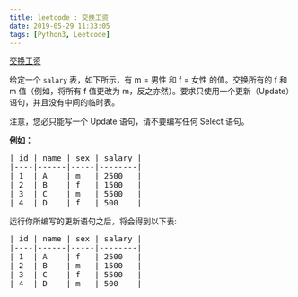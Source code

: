 ```yaml
---
title: leetcode : 交换工资
date: 2019-05-29 11:33:05
tags: [Python3, Leetcode]
---
```


[交换工资](https://leetcode-cn.com/problems/swap-salary/)

<p>给定一个&nbsp;<code>salary</code>&nbsp;表，如下所示，有 m = 男性 和 f = 女性 的值。交换所有的 f 和 m 值（例如，将所有 f 值更改为 m，反之亦然）。要求只使用一个更新（Update）语句，并且没有中间的临时表。</p>

<!-- more -->

<p>注意，您必只能写一个 Update 语句，请不要编写任何 Select 语句。</p>

<p><strong>例如：</strong></p>

<pre>| id | name | sex | salary |
|----|------|-----|--------|
| 1  | A    | m   | 2500   |
| 2  | B    | f   | 1500   |
| 3  | C    | m   | 5500   |
| 4  | D    | f   | 500    |
</pre>

<p>运行你所编写的更新语句之后，将会得到以下表:</p>

<pre>| id | name | sex | salary |
|----|------|-----|--------|
| 1  | A    | f   | 2500   |
| 2  | B    | m   | 1500   |
| 3  | C    | f   | 5500   |
| 4  | D    | m   | 500    |
</pre>
